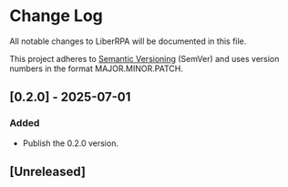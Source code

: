 # Change Log

All notable changes to LiberRPA will be documented in this file.

This project adheres to [Semantic Versioning](https://semver.org/) (SemVer) and uses version numbers in the format MAJOR.MINOR.PATCH.

## [0.2.0] - 2025-07-01

### Added

- Publish the 0.2.0 version.

## [Unreleased]
